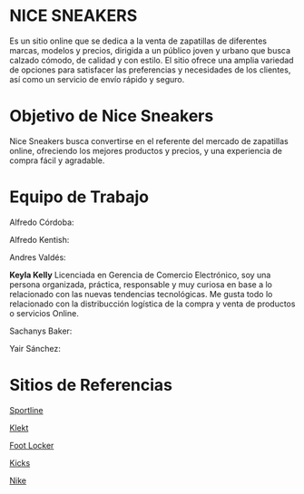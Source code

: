 # NICE SNEAKERS
Es un sitio online que se dedica a la venta de zapatillas de diferentes marcas, modelos y precios, dirigida a un público joven y urbano que busca calzado cómodo, de calidad y con estilo. El sitio ofrece una amplia variedad de opciones para satisfacer las preferencias y necesidades de los clientes, así como un servicio de envío rápido y seguro. 


# Objetivo de Nice Sneakers
Nice Sneakers busca convertirse en el referente del mercado de zapatillas online, ofreciendo los mejores productos y precios, y una experiencia de compra fácil y agradable.


# Equipo de Trabajo

Alfredo Córdoba:

Alfredo Kentish:

Andres Valdés: 

**Keyla Kelly**
Licenciada en Gerencia de Comercio Electrónico, soy una persona organizada, práctica, responsable y muy curiosa en base a lo relacionado con las nuevas tendencias tecnológicas. Me gusta todo lo relacionado con la distribucción logística de la compra y venta de productos o servicios Online. 

Sachanys Baker:

Yair Sánchez:  

# Sitios de Referencias
[Sportline](https://www.sportline.com.pa/)

[Klekt](https://www.klekt.com/us)

[Foot Locker](https://www.footlocker.com/)

[Kicks](https://www.kicks.com.pa/)

[Nike](https://www.nike.com/xl/)
